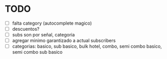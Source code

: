 # TODO

- [ ] falta category (autocomplete magico)
- [ ] descuentos?
- [ ] subs son por señal, categoria
- [ ] agregar minimo garantizado a actual subscribers
- [ ] categorias: basico, sub basico, bulk hotel, combo, semi combo basico, semi combo sub basico
